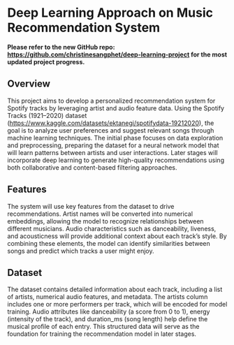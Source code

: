 # Deep Learning Approach on Music Recommendation System
**Please refer to the new GitHub repo: https://github.com/christinesangphet/deep-learning-project for the most updated project progress.**

## Overview
This project aims to develop a personalized recommendation system for Spotify tracks by leveraging artist and audio feature data. Using the Spotify Tracks (1921–2020) dataset (https://www.kaggle.com/datasets/ektanegi/spotifydata-19212020), the goal is to analyze user preferences and suggest relevant songs through machine learning techniques. The initial phase focuses on data exploration and preprocessing, preparing the dataset for a neural network model that will learn patterns between artists and user interactions. Later stages will incorporate deep learning to generate high-quality recommendations using both collaborative and content-based filtering approaches.
## Features
The system will use key features from the dataset to drive recommendations. Artist names will be converted into numerical embeddings, allowing the model to recognize relationships between different musicians. Audio characteristics such as danceability, liveness, and acousticness will provide additional context about each track’s style. By combining these elements, the model can identify similarities between songs and predict which tracks a user might enjoy.
## Dataset
The dataset contains detailed information about each track, including a list of artists, numerical audio features, and metadata. The artists column includes one or more performers per track, which will be encoded for model training. Audio attributes like danceability (a score from 0 to 1), energy (intensity of the track), and duration_ms (song length) help define the musical profile of each entry. This structured data will serve as the foundation for training the recommendation model in later stages.
